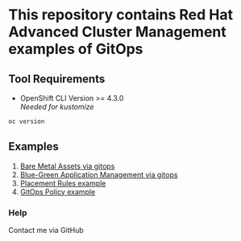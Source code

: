 # This repository contains Red Hat Advanced Cluster Management examples of GitOps

## Tool Requirements
- OpenShift CLI Version >= 4.3.0<br>_Needed for kustomize_
```bash
oc version
```

## Examples

1. [Bare Metal Assets via gitops](bma/README.md)
2. [Blue-Green Application Management via gitops](blueGreen/README.md)
3. [Placement Rules example](placement/README.md)
4. [GitOps Policy example](policy/README.md)

### Help
Contact me via GitHub
